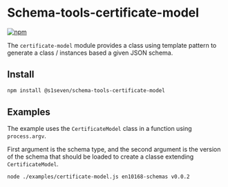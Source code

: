 # Schema-tools-certificate-model

[![npm][npm-image]][npm-url] 

[npm-image]: https://img.shields.io/npm/v/@s1seven/schema-tools-certificate-model.svg?style=flat
[npm-url]: https://npmjs.org/package/@s1seven/schema-tools-certificate-model

The `certificate-model` module provides a class using template pattern to generate a class / instances based a given JSON schema.

## Install

```bash
npm install @s1seven/schema-tools-certificate-model
```

## Examples

The example uses the `CertificateModel` class in a function using `process.argv`.

First argument is the schema type, and the second argument is the version of the schema that should be loaded to create a classe extending `CertificateModel`.

```bash
node ./examples/certificate-model.js en10168-schemas v0.0.2
```
